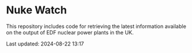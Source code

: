 # Nuke Watch

This repository includes code for retrieving the latest information available on the output of EDF nuclear power plants in the UK.

Last updated: 2024-08-22 13:17